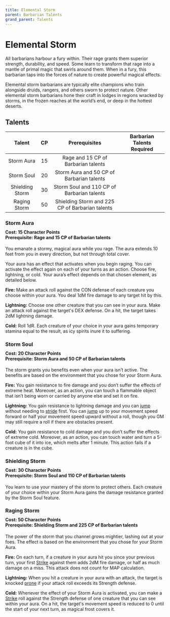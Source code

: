 ```yaml
---
title: Elemental Storm
parent: Barbarian Talents
grand_parent: Talents
---
```


# Elemental Storm
All barbarians harbour a fury within. Their rage grants them superior strength, durability, and speed. Some learn to transform that rage into a mantle of primal magic that swirls around them. When in a fury, this barbarian taps into the forces of nature to create powerful magical effects.

Elemental storm barbarians are typically elite champions who train alongside druids, rangers, and others sworn to protect nature. Other elemental storm barbarians hone their craft in lodges in regions wracked by storms, in the frozen reaches at the world’s end, or deep in the hottest deserts.

## Talents

| Talent | CP | Prerequisites | Barbarian Talents Required |
|:------:|:--:|:-------------:|:--------------------------:|
| Storm Aura | 15  | Rage and 15 CP of Barbarian talents |
| Storm Soul| 20 | Storm Aura and 50 CP of Barbarian talents |
| Shielding Storm | 30 | Storm Soul and 110 CP of Barbarian talents |
| Raging Storm | 50 | Shielding Storm and 225 CP of Barbarian talents |

### Storm Aura

<div style="margin-top:-10px;"></div>

#### **Cost:** 15 Character Points<br>**Prerequisite:** Rage and 15 CP of Barbarian talents
You emanate a stormy, magical aura while you rage. The aura extends 10 feet from you in every direction, but not through total cover.

Your aura has an effect that activates when you begin raging. You can activate the effect again on each of your turns as an action. Choose fire, lightning, or cold. Your aura’s effect depends on that chosen element, as detailed below.

**Fire:** Make an attack roll against the CON defense of each creature you choose within your aura. You deal 1dM fire damage to any target hit by this. 

**Lightning:** Choose one other creature that you can see in your aura. Make an attack roll against the target's DEX defense. On a hit, the target takes 2dM lightning damage.

**Cold:** Roll 1dR. Each creature of your choice in your aura gains temporary stamina equal to the result, as icy spirits inure it to suffering.

### Storm Soul

<div style="margin-top:-10px;"></div>

#### **Cost:** 20 Character Points<br>**Prerequisite:** Storm Aura and 50 CP of Barbarian talents
The storm grants you benefits even when your aura isn’t active. The benefits are based on the environment that you chose for your Storm Aura.

**Fire:** You gain resistance to fire damage and you don’t suffer the effects of extreme heat. Moreover, as an action, you can touch a flammable object that isn’t being worn or carried by anyone else and set it on fire.

**Lightning:** You gain resistance to lightning damage and you can [jump](https://stormchaserroleplaying.com/stormchaserRPG/Skills/Athletics/Jump/) without needing to [stride](https://stormchaserroleplaying.com/stormchaserRPG/Combat/Moves/Stride/) first. You can [jump](https://stormchaserroleplaying.com/stormchaserRPG/Skills/Athletics/Jump/) up to your movement speed forward or half your movement speed upward without a roll, though you GM may still require a roll if there are obstacles present.

**Cold:** You gain resistance to cold damage and you don’t suffer the effects of extreme cold. Moreover, as an action, you can touch water and turn a 5-foot cube of it into ice, which melts after 1 minute. This action fails if a creature is in the cube.

### Shielding Storm

<div style="margin-top:-10px;"></div>

#### **Cost:** 30 Character Points<br>**Prerequisite:** Storm Soul and 110 CP of Barbarian talents
You learn to use your mastery of the storm to protect others. Each creature of your choice within your Storm Aura gains the damage resistance granted by the Storm Soul feature.

### Raging Storm

<div style="margin-top:-10px;"></div>

#### **Cost:** 50 Character Points<br>**Prerequisite:** Shielding Storm and 225 CP of Barbarian talents
The power of the storm that you channel grows mightier, lashing out at your foes. The effect is based on the environment that you chose for your Storm Aura.

**Fire:** On each turn, if a creature in your aura hit you since your previous turn, your first [Strike](https://stormchaserroleplaying.com/stormchaserRPG/Combat/Actions/Strike/) against them adds 2dM fire damage, or half as much damage on a miss. This attack does not count for MAP calculation.

**Lightning:** When you hit a creature in your aura with an attack, the target is knocked [prone](https://stormchaserroleplaying.com/stormchaserRPG/Conditions/Prone/) if your attack roll exceeds its Strength defense.

**Cold:** Whenever the effect of your Storm Aura is activated, you can make a [Strike](https://stormchaserroleplaying.com/stormchaserRPG/Combat/Actions/Strike/) roll against the Strength defense of one creature that you can see within your aura. On a hit, the target's movement speed is reduced to 0 until the start of your next turn, as magical frost covers it.
